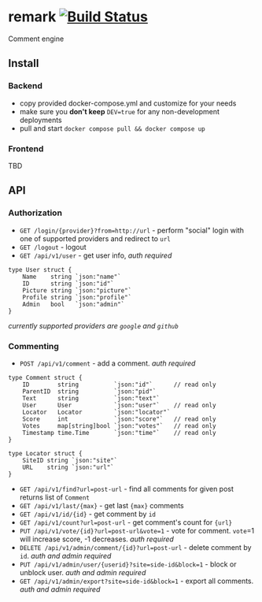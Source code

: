 # remark [![Build Status](http://drone.umputun.com:9080/api/badges/umputun/remark/status.svg)](http://drone.umputun.com:9080/umputun/remark)

Comment engine

## Install

### Backend

- copy provided docker-compose.yml and customize for your needs
- make sure you **don't keep** `DEV=true` for any non-development deployments
- pull and start `docker compose pull && docker compose up` 

### Frontend

TBD

## API

### Authorization

- `GET /login/{provider}?from=http://url` - perform "social" login with one of supported providers and redirect to `url`
- `GET /logout` - logout 
- `GET /api/v1/user` - get user info, _auth required_

```
type User struct {
	Name    string `json:"name"`
	ID      string `json:"id"`
	Picture string `json:"picture"`
	Profile string `json:"profile"`
	Admin   bool   `json:"admin"`
}
```

_currently supported providers are `google` and `github`_

### Commenting

- `POST /api/v1/comment` - add a comment. _auth required_

```
type Comment struct {
	ID        string          `json:"id"`      // read only
	ParentID  string          `json:"pid"`    
	Text      string          `json:"text"`
	User      User            `json:"user"`    // read only
	Locator   Locator         `json:"locator"`
	Score     int             `json:"score"`   // read only
	Votes     map[string]bool `json:"votes"`   // read only
	Timestamp time.Time       `json:"time"`    // read only
}

type Locator struct {
	SiteID string `json:"site"`
	URL    string `json:"url"`
}
```

- `GET /api/v1/find?url=post-url` - find all comments for given post returns list of `Comment`
- `GET /api/v1/last/{max}` - get last `{max}` comments
- `GET /api/v1/id/{id}` - get comment by `id`
- `GET /api/v1/count?url=post-url` - get comment's count for `{url}`
- `PUT /api/v1/vote/{id}?url=post-url&vote=1` - vote for comment. `vote`=1 will increase score, -1 decreases. _auth required_
- `DELETE /api/v1/admin/comment/{id}?url=post-url` - delete comment by `id`. _auth and admin required_
- `PUT /api/v1/admin/user/{userid}?site=side-id&block=1` - block or unblock user. _auth and admin required_
- `GET /api/v1/admin/export?site=side-id&block=1` - export all comments. _auth and admin required_
